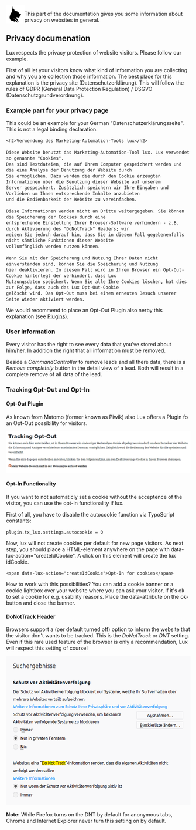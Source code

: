 <img align="left" src="../../Resources/Public/Icons/lux.svg" width="50" />

This part of the documentation gives you some information about privacy on websites in general.

## Privacy documenation

Lux respects the privacy protection of website visitors. Please follow our example.

First of all let your visitors know what kind of information you are collecting and why you are collection those
information. The best place for this explanation is the privacy site (Datenschutzerklärung). This will follow the
rules of GDPR (General Data Protection Regulation) / DSGVO (Datenschutzgrundverordnung).

### Example part for your privacy page

This could be an example for your German "Datenschutzerklärungsseite". This is not a legal binding declaration.

```
<h2>Verwendung des Marketing-Automation-Tools lux</h2>

Diese Website benutzt das Marketing-Automation-Tool lux. Lux verwendet so genannte "Cookies".
Das sind Textdateien, die auf Ihrem Computer gespeichert werden und die eine Analyse der Benutzung der Website durch
Sie ermöglichen. Dazu werden die durch den Cookie erzeugten Informationen über die Benutzung dieser Website auf unserem
Server gespeichert. Zusätzlich speichern wir Ihre Eingaben und Vorlieben um Ihnen entsprechende Inhalte anzubieten
und die Bedienbarkeit der Website zu vereinfachen.

Diese Informationen werden nicht an Dritte weitergegeben. Sie können die Speicherung der Cookies durch eine
entsprechende Einstellung Ihrer Browser-Software verhindern - z.B. durch Aktivierung des "DoNotTrack" Headers; wir
weisen Sie jedoch darauf hin, dass Sie in diesem Fall gegebenenfalls nicht sämtliche Funktionen dieser Website
vollumfänglich werden nutzen können.

Wenn Sie mit der Speicherung und Nutzung Ihrer Daten nicht einverstanden sind, können Sie die Speicherung und Nutzung
hier deaktivieren. In diesem Fall wird in Ihrem Browser ein Opt-Out-Cookie hinterlegt der verhindert, dass Lux
Nutzungsdaten speichert. Wenn Sie alle Ihre Cookies löschen, hat dies zur Folge, dass auch das Lux Opt-Out-Cookie
gelöscht wird. Das Opt-Out muss bei einem erneuten Besuch unserer Seite wieder aktiviert werden.
```

We would recommend to place an Opt-Out Plugin also nerby this explanation
(see [Plugins](../Technical/Plugins/Index.md)).

### User information

Every visitor has the right to see every data that you've stored about him/her. In addition the right that all
information must be removed.

Beside a *CommandController* to remove leads and all there data, there is a *Remove completely* button in the detail
view of a lead. Both will result in a complete remove of all data of the lead.

### Tracking Opt-Out and Opt-In

#### Opt-Out Plugin

As known from Matomo (former known as Piwik) also Lux offers a Plugin fo an Opt-Out possibility for visitors.

<img src="../Images/documentation_plugin_optout_frontend1.png" width="800" />

#### Opt-In Functionality

If you want to not automaticly set a cookie without the acceptence of the visitor, you can use the opt-in functionality
if lux.

First of all, you have to disable the autocookie function via TypoScript constants:

```
plugin.tx_lux.settings.autocookie = 0
```

Now, lux will not create cookies per default for new page visitors. As next step, you should place a HTML-element
anywhere on the page with data-lux-action="createIdCookie". A click on this element will create the lux idCookie.

```
<span data-lux-action="createIdCookie">Opt-In for cookies</span>
```

How to work with this possibilities? You can add a cookie banner or a cookie lightbox over your website where you can
ask your visitor, if it's ok to set a cookie for e.g. usability reasons. Place the data-attribute on the ok-button and
close the banner.

#### DoNotTrack Header

Browsers support a (per default turned off) option to inform the website that the visitor don't wants to be tracked.
This is the *DoNotTrack* or *DNT* setting. Even if this rare used feature of the browser is only a recommendation, Lux
will respect this setting of course!

<img src="../Images/documentation_marketing_donottrack.png" width="800" />

**Note:** While Firefox turns on the DNT by default for anonymous tabs, Chrome and Internet Explorer never turn this
setting on by default.
